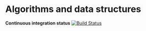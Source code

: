 # Algorithms and data structures

**Continuous integration status**
[![Build Status](https://travis-ci.org/pawel-kieliszczyk/algorithms.png)](https://travis-ci.org/pawel-kieliszczyk/algorithms)
